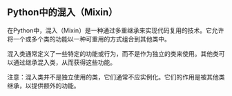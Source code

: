## Python中的混入（Mixin）
在Python中，混入（Mixin）是一种通过多重继承来实现代码复用的技术。它允许将一个或多个类的功能以一种可重用的方式组合到其他类中。

混入类通常定义了一些特定的功能或行为，而不是作为独立的类来使用。其他类可以通过继承混入类，从而获得这些功能。

注意：混入类并不是独立使用的类，它们通常不应实例化。它们的作用是被其他类继承，以提供额外的功能。
